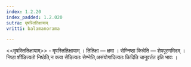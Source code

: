 ```yaml
---
index: 1.2.20
index_padded: 1.2.020
sutra: मृषस्तितिक्षायाम्
vritti: balamanorama

---
```

<<मृषस्तितिक्षायाम्>> - मृषस्तितिक्षायाम् । तितिक्षा  —  क्षमा । सेण्निष्ठा किन्नेति  —  शेषपूरणमिदम् ।निष्ठा शी॑ङित्यतो निष्ठेति,न क्त्वा से॑डित्यतः सेण्नेति,असंयोगा॑दित्यतः किदिति चानुवर्तत इति भावः । 